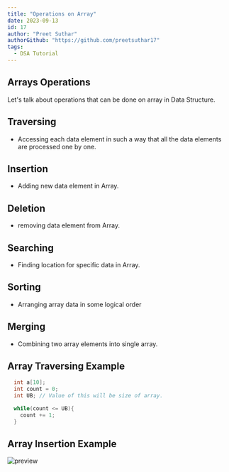 ```yaml
---
title: "Operations on Array"
date: 2023-09-13
id: 17
author: "Preet Suthar"
authorGithub: "https://github.com/preetsuthar17"
tags:
  - DSA Tutorial
---
```


## Arrays Operations

Let's talk about operations that can be done on array in Data Structure.

## Traversing

- Accessing each data element in such a way that all the data elements are processed one by one.

## Insertion

- Adding new data element in Array.

## Deletion

- removing data element from Array.

## Searching

- Finding location for specific data in Array.

## Sorting

- Arranging array data in some logical order

## Merging

- Combining two array elements into single array.

## Array Traversing Example

```c
  int a[10];
  int count = 0;
  int UB; // Value of this will be size of array.

  while(count <= UB){
    count += 1;
  }

```

## Array Insertion Example

![preview](https://i.imgur.com/ovCtcsT.png)
